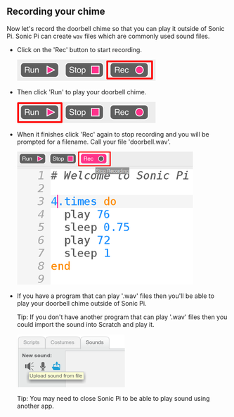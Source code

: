 ## Recording your chime

Now let's record the doorbell chime so that you can play it outside of Sonic Pi. Sonic Pi can create `wav` files which are commonly used sound files.

+ Click on the 'Rec' button to start recording.
    
    ![скріншот](images/tune-record.png)

+ Then click 'Run' to play your doorbell chime.
    
    ![знімок екрану](images/tune-run.png)

+ When it finishes click 'Rec' again to stop recording and you will be prompted for a filename. Call your file 'doorbell.wav'.
    
    ![скріншот](images/tune-record-stop.png)

+ If you have a program that can play '.wav' files then you'll be able to play your doorbell chime outside of Sonic Pi.
    
    Tip: If you don't have another program that can play '.wav' files then you could import the sound into Scratch and play it.
    
    ![скріншот](images/scratch-upload.png)
    
    Tip: You may need to close Sonic Pi to be able to play sound using another app.